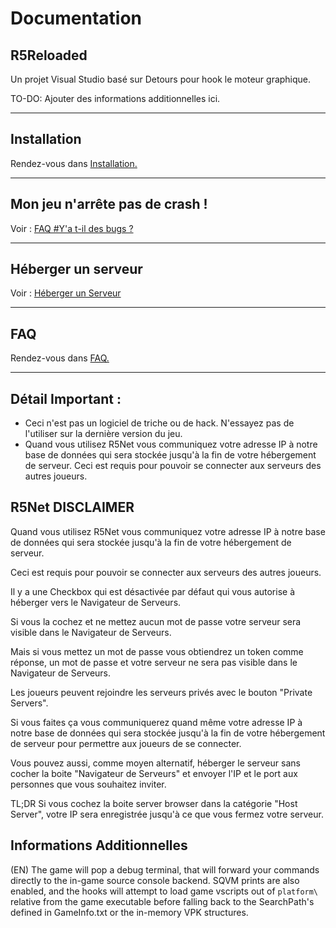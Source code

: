 # **Documentation**

## R5Reloaded

Un projet Visual Studio basé sur Detours pour hook le moteur graphique.

TO-DO: Ajouter des informations additionnelles ici.

---
## Installation

Rendez-vous dans [Installation.](installation/install)

---
## Mon jeu n'arrête pas de crash !

Voir : [FAQ #Y'a t-il des bugs ?](faq/faq#are-there-bugs)

---
## Héberger un serveur

Voir : [Héberger un Serveur](servers/hosting)

---
## FAQ

Rendez-vous dans [FAQ.](faq/faq)

---

## Détail Important :
*  Ceci n'est pas un logiciel de triche ou de hack. N'essayez pas de l'utiliser sur la dernière version du jeu.
*   Quand vous utilisez R5Net vous communiquez votre adresse IP à notre base de données qui sera stockée jusqu'à la fin de votre hébergement de serveur. Ceci est requis pour pouvoir se connecter aux serveurs des autres joueurs.

## R5Net DISCLAIMER

Quand vous utilisez R5Net vous communiquez votre adresse IP à notre base de données qui sera stockée jusqu'à la fin de votre hébergement de serveur.

Ceci est requis pour pouvoir se connecter aux serveurs des autres joueurs.

Il y a une Checkbox qui est désactivée par défaut qui vous autorise à héberger vers le Navigateur de Serveurs.

Si vous la cochez et ne mettez aucun mot de passe votre serveur sera visible dans le Navigateur de Serveurs.

Mais si vous mettez un mot de passe vous obtiendrez un token comme réponse, un mot de passe et votre serveur ne sera pas visible dans le Navigateur de Serveurs.

Les joueurs peuvent rejoindre les serveurs privés avec le bouton "Private Servers".

Si vous faites ça vous communiquerez quand même votre adresse IP à notre base de données qui sera stockée jusqu'à la fin de votre hébergement de serveur pour permettre aux joueurs de se connecter.

Vous pouvez aussi, comme moyen alternatif, héberger le serveur sans cocher la boite "Navigateur de Serveurs" et envoyer l'IP et le port aux personnes que vous souhaitez inviter.

TL;DR Si vous cochez la boite server browser dans la catégorie "Host Server", votre IP sera enregistrée jusqu'à ce que vous fermez votre serveur.

## Informations Additionnelles

(EN) The game will pop a debug terminal, that will forward your commands directly to the in-game source console backend. SQVM prints are also enabled, and the hooks will attempt to load game vscripts out of `platform\` relative from the game executable before falling back to the SearchPath's defined in GameInfo.txt or the in-memory VPK structures.
